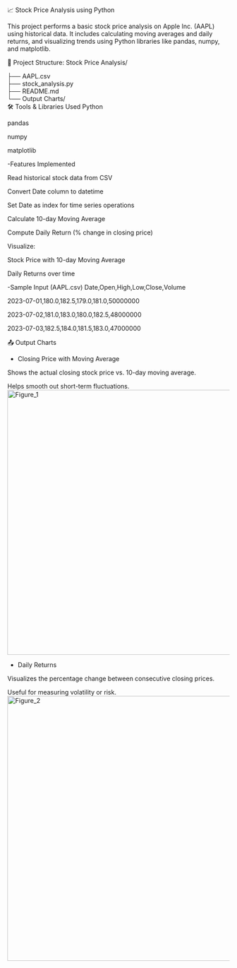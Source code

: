 📈 Stock Price Analysis using Python

This project performs a basic stock price analysis on Apple Inc. (AAPL) using historical data. It includes calculating moving averages and daily returns, and visualizing trends using Python libraries like pandas, numpy, and matplotlib.

📂 Project Structure:
Stock Price Analysis/



├── AAPL.csv                    
├── stock_analysis.py           
├── README.md                 
└── Output Charts/             
🛠️ Tools & Libraries Used
Python 

pandas

numpy

matplotlib


 -Features Implemented
 
 Read historical stock data from CSV

 Convert Date column to datetime

 Set Date as index for time series operations

 Calculate 10-day Moving Average

 Compute Daily Return (% change in closing price)

 Visualize:

Stock Price with 10-day Moving Average

Daily Returns over time

-Sample Input (AAPL.csv)
Date,Open,High,Low,Close,Volume

2023-07-01,180.0,182.5,179.0,181.0,50000000

2023-07-02,181.0,183.0,180.0,182.5,48000000

2023-07-03,182.5,184.0,181.5,183.0,47000000

📤 Output Charts
- Closing Price with Moving Average

Shows the actual closing stock price vs. 10-day moving average.

Helps smooth out short-term fluctuations.
<img width="1200" height="600" alt="Figure_1" src="https://github.com/user-attachments/assets/41a45d65-e166-4fc0-adb2-edd28c3aa5ca" />


- Daily Returns

Visualizes the percentage change between consecutive closing prices.

Useful for measuring volatility or risk.
<img width="1200" height="600" alt="Figure_2" src="https://github.com/user-attachments/assets/c39e1043-e504-4493-bd33-b8fdb16ccdba" />


